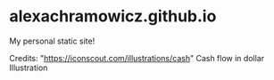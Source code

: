 # alexachramowicz.github.io

My personal static site!

Credits:
"https://iconscout.com/illustrations/cash" Cash flow in dollar Illustration
